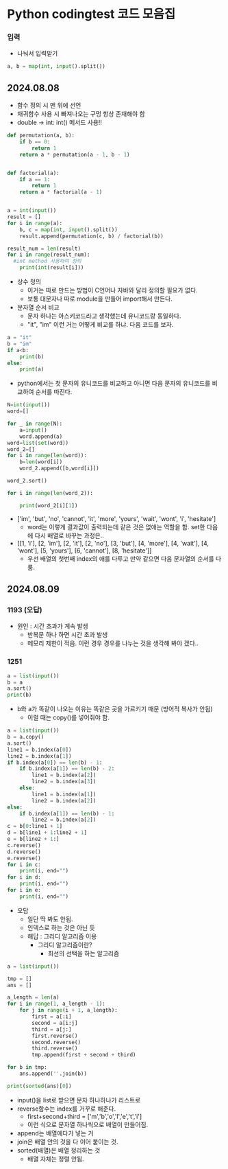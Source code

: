 # Python codingtest 코드 모음집
### 입력
- 나눠서 입력받기 
```python
a, b = map(int, input().split())
```
## 2024.08.08
- 함수 정의 시 맨 위에 선언
- 재귀함수 사용 시 빠져나오는 구멍 항상 존재해야 함
- double -> int: int() 메서드 사용!!
```python
def permutation(a, b):
    if b == 0:
        return 1
    return a * permutation(a - 1, b - 1)


def factorial(a):
    if a == 1:
        return 1
    return a * factorial(a - 1)


a = int(input())
result = []
for i in range(a):
    b, c = map(int, input().split())
    result.append(permutation(c, b) / factorial(b))

result_num = len(result)
for i in range(result_num):
  #int method 사용하여 정의
    print(int(result[i]))
```
- 상수 정의
  - 이거는 따로 만드는 방법이 C언어나 자바와 달리 정의할 필요가 없다.
  - 보통 대문자나 따로 module을 만들어 import해서 만든다.
- 문자열 순서 비교
  - 문자 하나는 아스키코드라고 생각했는데 유니코드랑 동일하다.
  - "it", "im" 이런 거는 어떻게 비교를 하냐. 다음 코드를 보자.
```python
a = "it"
b = "im"
if a<b:
    print(b)
else:
    print(a)
```
- python에서는 첫 문자의 유니코드를 비교하고 아니면 다음 문자의 유니코드를 비교하여 순서를 따진다.

```python
N=int(input())
word=[]

for _ in range(N):
    a=input()
    word.append(a)
word=list(set(word))
word_2=[]
for i in range(len(word)):
    b=len(word[i])
    word_2.append([b,word[i]])

word_2.sort()

for i in range(len(word_2)):

    print(word_2[i][1])
```
- ['im', 'but', 'no', 'cannot', 'it', 'more', 'yours', 'wait', 'wont', 'i', 'hesitate']
  - word는 이렇게 결과값이 출력되는데 같은 것은 없애는 역할을 함. set한 다음에 다시 배열로 바꾸는 과정은..
- [[1, 'i'], [2, 'im'], [2, 'it'], [2, 'no'], [3, 'but'], [4, 'more'], [4, 'wait'], [4, 'wont'], [5, 'yours'], [6, 'cannot'], [8, 'hesitate']]
  - 우선 배열의 첫번째 index의 애를 다루고 만약 같으면 다음 문자열의 순서를 다룸.
## 2024.08.09
### 1193 (오답)
- 원인 : 시간 초과가 계속 발생 
  - 반복문 하나 하면 시간 초과 발생
  - 메모리 제한이 적음. 이런 경우 경우를 나누는 것을 생각해 봐야 겠다..
### 1251
```python
a = list(input())
b = a
a.sort()
print(b)
```
- b와 a가 똑같이 나오는 이유는 똑같은 곳을 가르키기 때문 (방어적 복사가 안됨)
  - 이럴 때는 copy()를 넣어줘야 함.
```python
a = list(input())
b = a.copy()
a.sort()
line1 = b.index(a[0])
line2 = b.index(a[1])
if b.index(a[0]) == len(b) - 1:
    if b.index(a[1]) == len(b) - 2:
        line1 = b.index(a[2])
        line2 = b.index(a[3])
    else:
        line1 = b.index(a[1])
        line2 = b.index(a[2])
else:
    if b.index(a[1]) == len(b) - 1:
        line2 = b.index(a[2])
c = b[0:line1 + 1]
d = b[line1 + 1:line2 + 1]
e = b[line2 + 1:]
c.reverse()
d.reverse()
e.reverse()
for i in c:
    print(i, end="")
for i in d:
    print(i, end="")
for i in e:
    print(i, end="")
```
- 오답
  - 일단 딱 봐도 안됨.
  - 인덱스로 하는 것은 아닌 듯
  - 해답 : 그리디 알고리즘 이용
    - 그리디 알고리즘이란?
      - 최선의 선택을 하는 알고리즘

```python
a = list(input())

tmp = []
ans = []

a_length = len(a)
for i in range(1, a_length - 1):
    for j in range(i + 1, a_length):
        first = a[:i]
        second = a[i:j]
        third = a[j:]
        first.reverse()
        second.reverse()
        third.reverse()
        tmp.append(first + second + third)

for b in tmp:
    ans.append(''.join(b))

print(sorted(ans)[0])
```
- input()을 list로 받으면 문자 하나하나가 리스트로
- reverse함수는 index를 거꾸로 해준다.
  - first+second+third = ['m','b','o','l','e','t','i']
  - 이런 식으로 문자열 하나씩으로 배열이 만들어짐.
- append는 배열에다가 넣는 거
- join은 배열 안의 것을 다 이어 붙이는 것.
- sorted(배열)은 배열 정리하는 것
  - 배열 자체는 정렬 안됨.